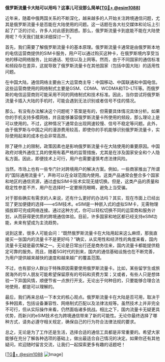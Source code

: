 **俄罗斯流量卡大陆可以用吗？这事儿可没那么简单[[TG💪+ @esim1088](https://t.me/s/esim1088)]**

近年来，随着中俄两国关系的不断深化，越来越多的人开始关注跨境通信问题，尤其是俄罗斯流量卡是否能在大陆使用的问题。这一话题在各大社交媒体和论坛上引起了广泛的讨论，许多人对此感到困惑。那么，俄罗斯流量卡到底能不能在大陆使用呢？今天我们就来详细探讨一下。

首先，我们需要了解俄罗斯流量卡的基本原理。俄罗斯流量卡通常是由俄罗斯本地的电信运营商提供的SIM卡服务，用户可以通过购买这种卡，在俄罗斯境内享受当地的移动网络服务，比如通话、短信以及上网等。然而，由于不同国家的通信标准和频段存在差异，这就导致了俄罗斯流量卡在其他国家（包括中国大陆）的适用性问题。

在中国大陆，通信网络主要由三大运营商主导：中国移动、中国联通和中国电信。这些运营商使用的网络制式主要是GSM、CDMA、WCDMA和TD-LTE等。而俄罗斯的电信运营商则可能采用不同的网络制式和技术标准。因此，当你尝试将俄罗斯流量卡插入大陆的手机时，可能会遇到无法识别或者信号不佳的情况。

那么，有没有办法解决这个问题呢？答案是有的，但需要具体情况具体分析。如果你的手机支持多模网络，并且能够兼容俄罗斯流量卡所使用的频段，那么理论上是可以使用的。不过，这种情况下通常会出现网速较慢、信号不稳定等问题。此外，由于俄罗斯与中国之间的漫游费用较高，即使你的手机能够识别俄罗斯流量卡，实际使用起来的成本也会非常高昂。

除了硬件上的限制，政策因素也是影响俄罗斯流量卡在大陆使用的重要原因。中国政府对境外通信工具的使用有着严格的监管措施，尤其是在涉及国家安全和个人隐私方面。因此，即便技术上可行，用户也需要谨慎考虑法律风险。

当然，市场上也有一些专门针对跨境用户的解决方案。例如，一些商家推出了所谓的“国际通用流量卡”，声称可以在全球范围内使用。这类产品通常会整合多个国家和地区的通信资源，通过虚拟SIM卡技术实现无缝切换。但是，这类产品的质量和稳定性参差不齐，用户在选择时一定要擦亮眼睛，避免上当受骗。

对于那些确实有需求的人来说，还有什么更好的办法吗？其实，现在市面上已经出现了更加便捷的选择——eSIM技术。eSIM是一种嵌入式的虚拟SIM卡，无需物理插拔即可完成网络连接。通过这种方式，你可以轻松切换不同的运营商和服务计划，从而获得更优质的跨境通信体验。目前，许多国家和地区都已经支持eSIM功能，未来有望成为主流趋势。

说到这里，很多人可能会问：“既然俄罗斯流量卡在大陆用起来这么麻烦，那我直接买一张国内的流量卡不是更好吗？”确实，从实用性和经济性的角度来看，国内流量卡无疑是最优解之一。无论是日常出行还是商务往来，国内流量卡都能提供稳定可靠的服务。而且，随着5G时代的到来，国内的通信基础设施也在不断完善，为用户提供越来越快的速度和越来越广的覆盖范围。

不过，也有部分人群出于特殊原因需要使用俄罗斯流量卡。比如，某些留学生或旅居海外的华人朋友可能希望保留原有的号码和资费方案；又或者，有些人只是想体验一下异国风情，顺便节省一点旅行开支。无论出于何种目的，只要能够合理合法地使用，都是可以理解的。

最后，我们再来总结一下本文的核心观点。俄罗斯流量卡在大陆是否可用，取决于多种因素，包括设备兼容性、网络制式匹配以及法律法规等。虽然技术上并非完全不可行，但从实际操作来看，仍然面临诸多挑战。相比之下，国内流量卡无疑更具优势，而新兴的eSIM技术也为跨境通信带来了新的可能性。无论你最终选择了哪种方式，请务必遵守相关规定，确保自己的行为符合法律法规的要求。

总之，无论是为了工作还是生活，选择合适的通信工具都是非常重要的。希望大家能够在充分了解各种选项的基础上，做出最适合自己情况的决定。如果你还有其他疑问，欢迎随时留言交流，让我们一起探索更多有趣的话题吧！

[[TG💪+ @esim1088](https://t.me/s/esim1088) ![Image](https://i.postimg.cc/4NQfJmqS/Snipaste-2025-05-13-00-14-12.png)]